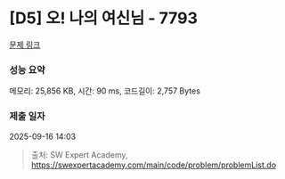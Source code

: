 # [D5] 오! 나의 여신님 - 7793 

[문제 링크](https://swexpertacademy.com/main/code/problem/problemDetail.do?contestProbId=AWsBQpPqMNMDFARG) 

### 성능 요약

메모리: 25,856 KB, 시간: 90 ms, 코드길이: 2,757 Bytes

### 제출 일자

2025-09-16 14:03



> 출처: SW Expert Academy, https://swexpertacademy.com/main/code/problem/problemList.do